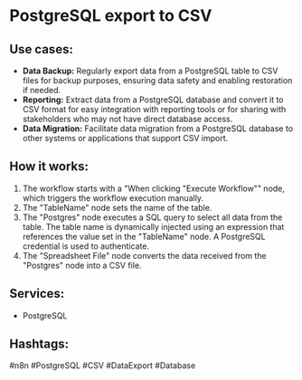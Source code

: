 # PostgreSQL export to CSV

## Use cases:

- **Data Backup:** Regularly export data from a PostgreSQL table to CSV files for backup purposes, ensuring data safety and enabling restoration if needed.
- **Reporting:** Extract data from a PostgreSQL database and convert it to CSV format for easy integration with reporting tools or for sharing with stakeholders who may not have direct database access.
- **Data Migration:** Facilitate data migration from a PostgreSQL database to other systems or applications that support CSV import.

## How it works:

1.  The workflow starts with a "When clicking "Execute Workflow"" node, which triggers the workflow execution manually.
2.  The "TableName" node sets the name of the table.
3.  The "Postgres" node executes a SQL query to select all data from the table. The table name is dynamically injected using an expression that references the value set in the "TableName" node.  A PostgreSQL credential is used to authenticate.
4.  The "Spreadsheet File" node converts the data received from the "Postgres" node into a CSV file.

## Services:

-   PostgreSQL

## Hashtags:

#n8n #PostgreSQL #CSV #DataExport #Database
